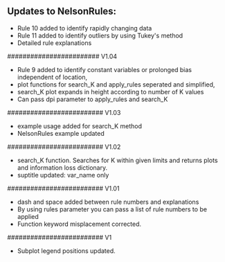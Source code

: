 ## Updates to NelsonRules:

- Rule 10 added to identify rapidly changing data
- Rule 11 added to identify outliers by using Tukey's method
- Detailed rule explanations


######################## V1.04  
- Rule 9 added to identify constant variables or prolonged bias independent of location,
- plot functions for search_K and apply_rules seperated and simplified,
- search_K plot expands in height according to number of K values
- Can pass dpi parameter to apply_rules and search_K

######################### V1.03  

- example usage added for search_K method
- NelsonRules example updated

######################### V1.02  
- search_K function. Searches for K within given limits and returns plots and information loss dictionary.
- suptitle updated: var_name only

######################### V1.01  
- dash and space added between rule numbers and explanations
- By using rules parameter you can pass a list of rule numbers to be applied
- Function keyword misplacement corrected.

######################### V1  
- Subplot legend positions updated.

